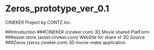 # Zeros_prototype_ver_0.1
CINEKER Project by CONTZ Inc.<br>

##Introduction
###CINEKER (cineker.com)
3D Movie shared PlatForm<br>
###asset store (asset.cineker.com)
WebSite for share of 3D Source.<br>
###Zeros (zeros.cineker.com)
3D movie-make application.



